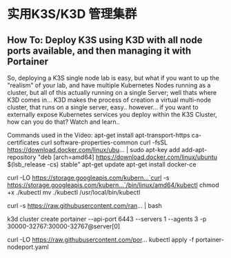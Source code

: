 # 实用K3S/K3D 管理集群

## How To: Deploy K3S using K3D with all node ports available, and then managing it with Portainer



So, deploying a K3S single node lab is easy, but what if you want to up the "realism" of your lab, and have multiple Kubernetes Nodes running as a cluster, but all of this actually running on a single Server; well thats where K3D comes in... K3D makes the process of creation a virtual multi-node cluster, that runs on a single server, easy.. however... if you want to externally expose Kubernetes services you deploy within the K3S Cluster, how can you do that? Watch and learn..


Commands used in the Video:
apt-get install apt-transport-https ca-certificates curl software-properties-common
curl -fsSL https://download.docker.com/linux/ubu... | sudo apt-key add
add-apt-repository "deb [arch=amd64] https://download.docker.com/linux/ubuntu  $(lsb_release -cs)  stable"
apt-get update
apt-get install docker-ce

curl -LO https://storage.googleapis.com/kubern...`curl -s https://storage.googleapis.com/kubern...`/bin/linux/amd64/kubectl
chmod +x ./kubectl
mv ./kubectl /usr/local/bin/kubectl

curl -s https://raw.githubusercontent.com/ran... | bash

k3d cluster create portainer --api-port 6443 --servers 1 --agents 3 -p 30000-32767:30000-32767@server[0]

curl -LO https://raw.githubusercontent.com/por...
kubectl apply -f portainer-nodeport.yaml